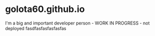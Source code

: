# golota60.github.io
I'm a big and important developer person - WORK IN PROGRESS - not deployed
fasdfasfasfasfasfas
